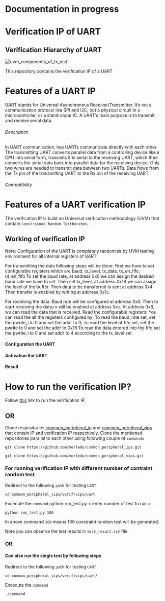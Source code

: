 
# Documentation in progress

# Verification IP of UART

## Verification Hierarchy of UART
![uvm_components_of_tx_test](https://user-images.githubusercontent.com/42897240/150805003-e5d2cca9-1e23-4c0e-ba3f-f01f544bb75a.png)

This repository contains the verification IP of a UART



# Features of a UART IP

UART stands for Universal Asynchronous Receiver/Transmitter. It’s not a communication protocol like SPI and I2C, but a physical circuit in a microcontroller, or a stand-alone IC. A UART’s main purpose is to transmit and receive serial data.

###### Description

In UART communication, two UARTs communicate directly with each other. The transmitting UART converts parallel data from a controlling device like a CPU into serial form, transmits it in serial to the receiving UART, which then converts the serial data back into parallel data for the receiving device. Only two wires are needed to transmit data between two UARTs. Data flows from the Tx pin of the transmitting UART to the Rx pin of the receiving UART:

###### Compatibility


# Features of a UART verification IP

The verification IP is build on Universal verification methodology (UVM) that contain `Constrained Random Testbenches`.

## Working of verification IP

Note: Configuration of the UART is completely randomize by UVM testing environment for all internal registers of UART.

For transmitting the data following steps will be done:
First we have to set configurable registers which are baud, tx_level, tx_data, tx_en_fifo, rd_en_fifo
To set the baud rate, at address 0x0 we can assign the desired baud rate we have to set.
Then set tx_level, at address 0x18 we can assign the level of the buffer.
Then data to be transferred is sent at address 0x4.
Then transfer is enabled by writing at address 0x1c.

For receiving the data:
Baud rate will be configured at address 0x0.
Then to start receiving the data,rx will be enabled at address 0xc.
At address 0x8, we can read the data that is received.
Read the configurable registers:
You can read the all the registers configured by:
To read the baud_rate set, set the pwrite_i to 0 and set the addr to 0;
To read the level of fifo set, set the pwrite to 0 and set the addr to 0x18
To read the data entered into the fifo,set the pwrite_i to 0 and set addr to 4 according to the tx_level set.

#### Configuration the UART

#### Activation the UART

#### Result



# How to run the verification IP?

Follow [this](https://github.com/merledu/common_peripheral_vips) link to run the verification IP.

## OR

Clone respositaries [common_peripheral_ip](https://github.com/merledu/common_peripheral_ips) and [common_peripheral_vips](https://github.com/merledu/common_peripheral_vips) that contain IP and verification IP respectively. Clone the mentioned repositories parallel to each other using following couple of `commands`

```
git clone https://github.com/merledu/common_peripheral_ips.git
```
```
git clone https://github.com/merledu/common_peripheral_vips.git
```

### For running verification IP with different number of contraint random test
Redirect to the following `path` for testing `UART`
```
cd common_peripheral_vips/verif/vips/uart
```

Excecute the `command` python run_test.py < enter number of test to run >

```
python run_test.py 100
```

In above command `100` means 100 constraint random test will be generated.

Note you can observe the test results in `test_result.txt` file

### OR

#### Can also run the single test by following steps

Redirect to the following `path` for testing `UART`
```
cd common_peripheral_vips/verif/vips/uart/
```
Excecute the `command`
```
./command
```
